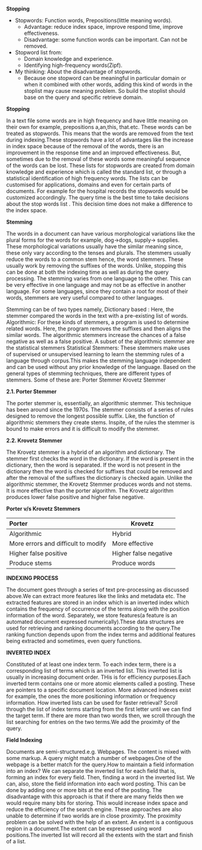 **Stopping**

- Stopwords: Function words, Prepositions(little meaning words).
  - Advantage: reduce index space, improve respond time, improve effectiveness.
  - Disadvantage: some function words can be important. Can not be removed.
- Stopword list from:
  - Domain knowledge and experience.
  - Identifying high-frequency words(Zipf).
- My thinking: About the disadvantage of stopwords.
  - Because one stopword can be meaningful in particular domain or when it combined with other words, adding this kind of words in the stoplist may cause meaning problem. So build the stoplist should base on the query and specific retrieve domain.



**Stopping**

In a text file some words are in high frequency and have little meaning on their own for example, prepositions a,an,this, that.etc. These words can be treated as stopwords. This means that the words are removed from the text during indexing.These stopwords have a lot of advantages like the increase in index space because of the removal of the words, there is an improvement in the response time and an improved effectiveness. But, sometimes due to the removal of these words some meaningful sequence of the words can be lost. These lists for stopwords are created from domain knowledge and experience which is called the standard list, or through a statistical identification of high frequency words. The lists can be customised for applications, domains and even for certain parts of documents. For example for the hospital records the stopwords would be customized accordingly. The query time is the best time to take decisions about the stop words list . This decision time does not make a difference to the index space.

**Stemming**

The words in a document can have various morphological variations like the plural forms for the words for example, dog->dogs, supply-> supplies. These morphological variations usually have the similar meaning since, these only vary according to the tenses and plurals. 
The stemmers usually reduce the words to a common stem hence, the word stemmers. These usually work by removing the suffixes of the words. Unlike, stopping this can be done at both the indexing time as well as during the query processing. The stemming varies from one language to the other. This can be very effective in one language and may not be as effective in another language. For some languages, since they contain a root for most of their words, stemmers are very useful compared to other languages.

Stemming can be of two types namely,
Dictionary based : Here, the stemmer compared the words in the text with a pre-existing list of words.
Algorithmic: For these kinds of stemmers, a program is used to determine related words. Here, the program removes the suffixes and then aligns the similar words. The algorithmic stemmers increase the chances of a false negative as well as a false positive. A subset of the algorithmic stemmer are the statistical stemmers
Statistical Stemmers: These stemmers make uses of supervised or unsupervised learning to learn the stemming rules of a language through corpus.This makes the stemming language independent and can be used without any prior knowledge of the language.
Based on the general types of stemming techniques, there are different types of stemmers. Some of these are:
Porter Stemmer
Krovetz Stemmer

**2.1. Porter Stemmer**

The porter stemmer is, essentially, an algorithmic stemmer. This technique has been around since the 1970s. The stemmer consists of a series of rules designed to remove the longest possible suffix. Like, the function of algorithmic stemmers they create stems. Inspite, of the rules the stemmer is bound to make errors and it is difficult to modify the stemmer.

**2.2. Krovetz Stemmer**

The Krovetz stemmer is a hybrid of an algorithm and dictionary. The stemmer first checks the word in the dictionary. If the word is present in the dictionary, then the word is separated. If the word is not present in the dictionary then the word is checked for suffixes that could be removed and after the removal of the suffixes the dictionary is checked again. Unlike the algorithmic stemmer, the Krovetz Stemmer produces words and not stems. It is more effective than the porter algorithm. The Krovetz algorithm produces lower false positive and higher false negative.

**Porter v/s Krovetz Stemmers**

| Porter                              | Krovetz               |
| :---------------------------------- | --------------------- |
| Algorithmic                         | Hybrid                |
| More errors and difficult to modify | More effective        |
| Higher false positive               | Higher false negative |
| Produce stems                       | Produce words         |




**INDEXING PROCESS**

The document goes through a series of text pre-processing as discussed above.We can extract more features like the links and metadata etc. The extracted features are stored in an index which is an inverted index which contains the frequency of occurrence of the terms along with the position information of the word. Separately, we store features(a feature is an automated document expressed  numerically).These data structures are used for retrieving and ranking documents according to the query.The ranking function depends upon from the index terms and additional features being extracted and sometimes, even query functions. 

**INVERTED INDEX**

Constituted of at least one index term. To each index term, there is a corresponding list of terms which is an inverted list. This inverted list is usually in increasing document order. THis is for efficiency purposes.Each inverted term contains one or more atomic elements called a posting. These are pointers to a specific document location. More advanced indexes exist for example, the ones the more positioning information or frequency information. 
How inverted lists can be used for faster retrieval? Scroll through the list of index terms starting from the first letter until we can find the target term. If there are more than two words then, we scroll through the list searching for entries on the two terms.We add the proximity of the query.

**Field Indexing**

Documents are semi-structured.e.g. Webpages. The content is mixed with some markup. A query might match a number of webpages.One of the webpage is a better match for the query.How to maintain a field information into an index? We can separate the inverted list for each field that is, forming an index for every field. Then, finding a word in the inverted list. We can, also, store the field information into each word posting. This can be done by adding one or more bits at the end of the posting. The disadvantage with this approach is that if there are many fields then we would require many bits for storing. This would increase index space and reduce the efficiency of the search engine. These approaches are also unable to determine if two worlds are in close proximity. The proximity problem can be solved with the help of an extent.  An extent is a contiguous region in a document.The extent can be expressed using word positions.The inverted list will record all the extents with the start and finish of a list.

